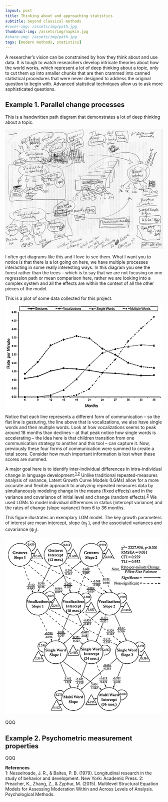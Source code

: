 ```yaml
---
layout: post
title: Thinking about and approaching statistics
subtitle: beyond classical methods
#cover-img: /assets/img/path.jpg
thumbnail-img: /assets/img/napkin.jpg
#share-img: /assets/img/path.jpg  
tags: [modern methods, statistics]
---
```


A researcher’s vision can be constrained by how they think about and use data. It is tough to watch researchers develop intricate theories about how the world works, which represent a lot of deep thinking about a topic, only to cut them up into smaller chunks that are then crammed into canned statistical procedures that were never designed to address the original question to begin with. Advanced statistical techniques allow us to ask more sophisticated questions.

## Example 1. Parallel change processes

This is a handwritten path diagram that demonstrates a lot of deep thinking about a topic. 

![napkin](/assets/img/napkin.jpg "A cool napkin diagram")

I often get diagrams like this and I love to see them. What I want you to notice is that there is a lot going on here, we have multiple processes interacting in some really interesting ways. In this diagram you see the forest rather than the trees – which is to say that we are not focusing on one regression path or mean comparison here, rather we are looking into a complex system and all the effects are within the context of all the other pieces of the model. 

This is a plot of some data collected for this project. 

![eciplot](/assets/img/eciplot.png "Greenwood, C. R., Walker, D., Buzhardt, J., Howard, W. J., McCune, L., & Anderson, R. A., (2013). Evidence of a continuum in foundational expressive communication skills. Early Childhood Research Quarterly, 28, 540-554.")

Notice that each line represents a different form of communication – so the flat line is gesturing, the line above that is vocalizations, we also have single words and then multiple words. Look at how vocalizations seems to peak around 18 months than declines – at that peak notice how single words is accelerating – the idea here is that children transition from one communication strategy to another and this tool – can capture it. Now, previously these four forms of communication were summed to create a total score. Consider how much important information is lost when these scores are summed. 

A major goal here is to identify inter-individual differences in intra-individual change in language development.<sup>[1](#nesselroade)</sup><sup>[,]()</sup><sup>[2](#preacher)</sup> Unlike traditional repeated-measures analysis of variance, Latent Growth Curve Models (LGMs) allow for a more accurate and flexible approach to analyzing repeated measures data by simultaneously modeling change in the means (fixed effects) and in the variance and covariance of initial level and change (random effects).<sup>[2](#preacher)</sup> We used LGMs to model individual differences in status (intercept variance) and the rates of change (slope variance) from 6 to 36 months.   

This figure illustrates an exemplary LGM model. The key growth parameters of interest are mean intercept, slope (α<sub>[1]()</sub> ), and the associated variances and covariance (ψ<sub>[1]()</sub>).

![lgm](/assets/img/ecimodel.png "exemplary LGM model")

QQQ

## Example 2. Psychometric measurement properties 

QQQ

**References**  
<a name="nesselroade">1</a>: Nesselroade, J. R., & Baltes, P. B. (1979). Longitudinal research in the study of behavior and development. New York: Academic Press.
<a name="preacher">2</a>: Preacher, K., Zhang, Z., & Zyphur, M. (2015). Multilevel Structural Equation Models for Assessing Moderation Within and Across Levels of Analysis. Psychological Methods.


